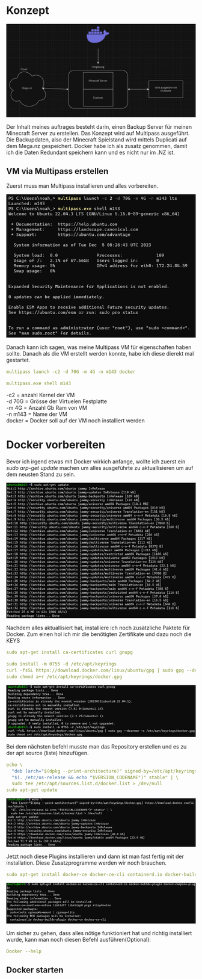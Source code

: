 # Konzept

![Alt text](<Netzwerk Plan.png>)

Der Inhalt meines auftrages besteht darin, einen Backup Server für meinen Minecraft Server zu erstellen. Das Konzept wird auf Multipass ausgeführt. Die Backupdaten, also der Minecraft Spielstand wird mittels Duplicati auf dem Mega.nz gespeichert. Docker habe ich als zusatz genommen, damit ich die Daten Redundant speichern kann und es nicht nur im .NZ ist. 

## VM via Multipass erstellen

Zuerst muss man Multipass installieren und alles vorbereiten. 

![Alt text](<Step 1,2-1.png>)

Danach kann ich sagen, was meine Multipass VM für eigenschaften haben sollte. Danach als die VM erstellt werden konnte, habe ich diese dierekt mal gestartet.
```yaml
multipass launch -c2 -d 70G -m 4G -n m143 docker 
```
```yaml
multipass.exe shell m143
```

-c2 = anzahl Kernel der VM \
-d 70G = Grösse der Virtuelen Festplatte \
-m 4G = Anzahl Gb Ram von VM \
-n m143 = Name der VM \
docker = Docker soll auf der VM noch installiert werden

# Docker vorbereiten

Bevor ich irgend etwas mit Docker wirkich anfange, wollte ich zuerst ein *sudo arp-get update* machen um alles ausgeführte zu aktuallisieren um auf dem neusten Stand zu sein. 

![Alt text](<Step 4 .png>)

Nachdem alles aktuallisiert hat, installiere ich noch zusätzliche Paktete für Docker. Zum einen hol ich mir die benötigten Zertifikate und dazu noch die KEYS 
```yaml
sudo apt-get install ca-certificates curl gnupg
```
```yaml
sudo install -m 0755 -d /etc/apt/keyrings
curl -fsSL https://download.docker.com/linux/ubuntu/gpg | sudo gpg --dearmor -o /etc/apt/keyrings/docker.gpg
sudo chmod a+r /etc/apt/keyrings/docker.gpg
```

![Alt text](<Step 5,6.png>)


Bei dem nächsten befehl musste man das Repository erstellen und es zu der apt source (liste) hinzufügen. 
```yaml
echo \
  "deb [arch="$(dpkg --print-architecture)" signed-by=/etc/apt/keyrings/docker.gpg] https://download.docker.com/linux/ubuntu \
  "$(. /etc/os-release && echo "$VERSION_CODENAME")" stable" | \
  sudo tee /etc/apt/sources.list.d/docker.list > /dev/null
sudo apt-get update
```

![Alt text](<Step 7.png>)

Jetzt noch diese Plugins installieren und dann ist man fast fertig mit der installation. Diese Zusatzprogramme werden wir noch brauchen. 
```yaml
sudo apt-get install docker-ce docker-ce-cli containerd.io docker-buildx-plugin docker-compose-plugin
```
![Alt text](<Step 8-2.png>)

Um sicher zu gehen, dass alles nötige funktioniert hat und richtig installiert wurde, kann man noch diesen Befehl ausführen(Optional):
```yaml
Docker --help
```

## Docker starten
